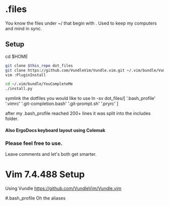 # .files
You know the files under ~/ that begin with .
Used to keep my computers and mind in sync.

## Setup
cd $HOME
``` bash
git clone $this_repo dot_files
git clone https://github.com/VundleVim/Vundle.vim.git ~/.vim/bundle/Vundle.vim
vim :PluginInstall

cd ~/.vim/bundle/YouCompleteMe
./install.py
```

symlink the dotfiles you would like to use
ln -sv dot_files/[
  '.bash_profile'
  '.vimrc'
  '.git-completion.bash'
  '.git-prompt.sh'
  '.pryrc'
]

after my .bash_profile reached 200+ lines it was split into the includes folder.

#### Also ErgoDocs keyboard layout using Colemak

### Please feel free to use.
Leave comments and let's both get smarter.

# Vim 7.4.488 Setup
Using Vundle https://github.com/VundleVim/Vundle.vim

#.bash_profile
Oh the aliases

